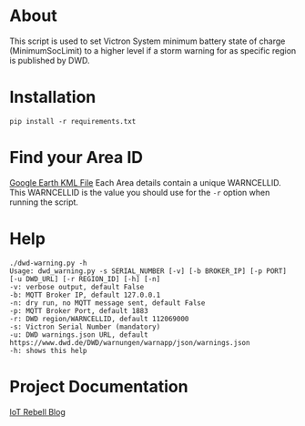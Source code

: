 # About
This script is used to set Victron System minimum battery state of charge (MinimumSocLimit) to a higher level if a storm warning for as specific region is published by DWD.

# Installation

```console
pip install -r requirements.txt
```
# Find your Area ID

[Google Earth KML File](https://maps.dwd.de/geoserver/dwd/wms?service=WMS&version=1.1.0&request=GetMap&layers=dwd:Warngebiete_Kreise&styles=&bbox=5.86625035072566,47.2701236047002,15.0418156516163,55.0583836008072&width=768&height=651&srs=EPSG:4326&format=application%2Fvnd.google-earth.kml%2Bxml) 
Each Area details contain a unique WARNCELLID. This WARNCELLID is the value you should use for the `-r` option when running the script.

# Help

```console
./dwd-warning.py -h
Usage: dwd_warning.py -s SERIAL_NUMBER [-v] [-b BROKER_IP] [-p PORT] [-u DWD_URL] [-r REGION_ID] [-h] [-n]
-v: verbose output, default False
-b: MQTT Broker IP, default 127.0.0.1
-n: dry run, no MQTT message sent, default False
-p: MQTT Broker Port, default 1883
-r: DWD region/WARNCELLID, default 112069000
-s: Victron Serial Number (mandatory)
-u: DWD warnings.json URL, default https://www.dwd.de/DWD/warnungen/warnapp/json/warnings.json
-h: shows this help
```

# Project Documentation

[IoT Rebell Blog](https://www.sascha-curth.de/projekte/007_VRM_victronenergy_DWD.html)
